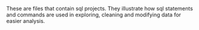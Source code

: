 These are files that contain sql projects. 
They illustrate how sql statements and commands are used in exploring, cleaning and modifying data for easier analysis.

